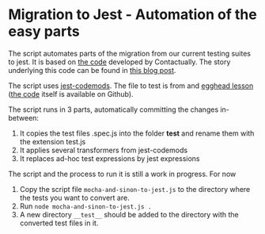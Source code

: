 # Migration to Jest - Automation of the easy parts

The script automates parts of the migration from our current testing suites to jest.
It is based on [the code](https://gist.github.com/apiv/02b0b5b70bd752304bc8c7e940a5ea29) developed by Contactually. The story underlying  this code can be found in [this blog post](https://labs.contactually.com/migrating-2-000-specs-from-karma-to-jest-25dd8b0f3cfb).

The script uses [jest-codemods](https://github.com/skovhus/jest-codemods/blob/master/README.md). The file to test is from and [egghead lesson](https://egghead.io/lessons/jest-automate-your-migration-to-jest-using-codemods) ([the code](https://github.com/avanslaars/jest-codemods-lesson/tree/master) itself is available on Github).

The script runs in 3 parts, automatically committing the changes in-between:
1. It copies the test files .spec.js into the folder __test__ and rename them with the extension test.js
2. It applies several transformers from jest-codemods
3. It replaces ad-hoc test expressions by jest expressions

The script and the process to run it is still a work in progress. For now
1. Copy the script file `mocha-and-sinon-to-jest.js` to the directory where the tests you want to convert are.
2. Run `node mocha-and-sinon-to-jest.js .`
3. A new directory `__test__` should be added to the directory with the converted test files in it.


